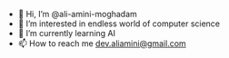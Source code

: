 - 👋 Hi, I’m @ali-amini-moghadam
- 👀 I’m interested in endless world of computer science
- 🌱 I’m currently learning AI
- 📫 How to reach me dev.aliamini@gmail.com

<!---
ali-amini-moghadam/ali-amini-moghadam is a ✨ special ✨ repository because its `README.md` (this file) appears on your GitHub profile.
You can click the Preview link to take a look at your changes.
--->
